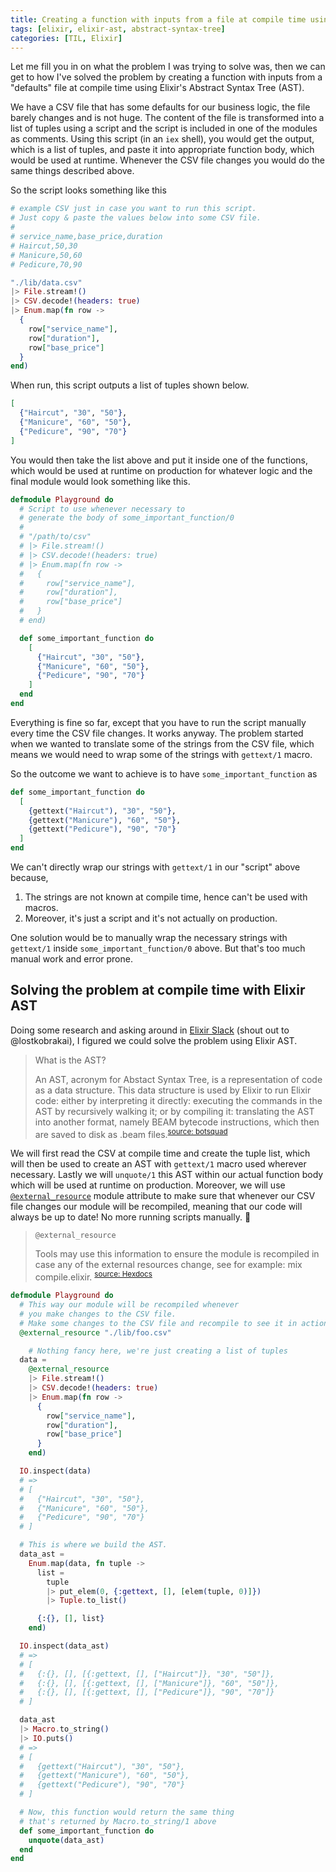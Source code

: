 ```yaml
---
title: Creating a function with inputs from a file at compile time using Elixir AST
tags: [elixir, elixir-ast, abstract-syntax-tree]
categories: [TIL, Elixir]
---
```


Let me fill you in on what the problem I was trying to solve was, then we can get to how I've solved the problem by creating a function with inputs from a "defaults" file at compile time using Elixir's Abstract Syntax Tree (AST). 

We have a CSV file that has some defaults for our business logic, the file barely changes and is not huge.
The content of the file is transformed into a list of tuples using a script and the script is included in one of the modules as comments.
Using this script (in an `iex` shell), you would get the output, which is a list of tuples, and paste it into appropriate function body, which would be used at runtime.
Whenever the CSV file changes you would do the same things described above.

So the script looks something like this
```elixir
# example CSV just in case you want to run this script.
# Just copy & paste the values below into some CSV file.
# 
# service_name,base_price,duration
# Haircut,50,30
# Manicure,50,60
# Pedicure,70,90

"./lib/data.csv"
|> File.stream!()
|> CSV.decode!(headers: true)
|> Enum.map(fn row ->
  {
    row["service_name"],
    row["duration"],
    row["base_price"]
  }
end)
```

When run, this script outputs a list of tuples shown below.
```elixir
[
  {"Haircut", "30", "50"},
  {"Manicure", "60", "50"},
  {"Pedicure", "90", "70"}
]
```

You would then take the list above and put it inside one of the functions, which would be used at runtime on production for whatever logic and the final module would look something like this.
```elixir
defmodule Playground do
  # Script to use whenever necessary to
  # generate the body of some_important_function/0
  #
  # "/path/to/csv"
  # |> File.stream!()
  # |> CSV.decode!(headers: true)
  # |> Enum.map(fn row ->
  #   {
  #     row["service_name"],
  #     row["duration"],
  #     row["base_price"]
  #   }
  # end)

  def some_important_function do
    [
      {"Haircut", "30", "50"},
      {"Manicure", "60", "50"},
      {"Pedicure", "90", "70"}
    ]
  end
end
```

Everything is fine so far, except that you have to run the script manually every time the CSV file changes. It works anyway.
The problem started when we wanted to translate some of the strings from the CSV file, which means we would need to wrap some of the strings with `gettext/1` macro.

So the outcome we want to achieve is to have `some_important_function` as
```elixir
def some_important_function do
  [
    {gettext("Haircut"), "30", "50"},
    {gettext("Manicure"), "60", "50"},
    {gettext("Pedicure"), "90", "70"}
  ]
end
```

We can't directly wrap our strings with `gettext/1` in our "script" above because,

1. The strings are not known at compile time, hence can't be used with macros.
2. Moreover, it's just a script and it's not actually on production.

One solution would be to manually wrap the necessary strings with `gettext/1` inside `some_important_function/0` above. But that's too much manual work and error prone.

## Solving the problem at compile time with Elixir AST

Doing some research and asking around in [Elixir Slack](https://elixir-slackin.herokuapp.com/) (shout out to @lostkobrakai), I figured we could solve the problem using Elixir AST.

> What is the AST?
>
> An AST, acronym for Abstact Syntax Tree, is a representation of code as a data structure. This data structure is used by Elixir to run Elixir code: either by interpreting it directly: executing the commands in the AST by recursively walking it; or by compiling it: translating the AST into another format, namely BEAM bytecode instructions, which then are saved to disk as .beam files.<sup>[source: botsquad](https://www.botsquad.com/2019/04/11/the-ast-explained/)</sup>

We will first read the CSV at compile time and create the tuple list, which will then be used to create an AST with `gettext/1` macro used wherever necessary.
Lastly we will `unquote/1` this AST within our actual function body which will be used at runtime on production.
Moreover, we will use [`@external_resource`](https://hexdocs.pm/elixir/main/Module.html#module-external_resource) module attribute to make sure that whenever our CSV file changes our module will be recompiled, meaning that our code will always be up to date!
No more running scripts manually. 🎉

> `@external_resource`
>
> Tools may use this information to ensure the module is recompiled in case any of the external resources change, see for example: mix compile.elixir. <sup>[source: Hexdocs](https://hexdocs.pm/elixir/main/Module.html#module-external_resource)</sup>

```elixir
defmodule Playground do
  # This way our module will be recompiled whenever
  # you make changes to the CSV file.
  # Make some changes to the CSV file and recompile to see it in action.
  @external_resource "./lib/foo.csv"

	# Nothing fancy here, we're just creating a list of tuples
  data =
    @external_resource
    |> File.stream!()
    |> CSV.decode!(headers: true)
    |> Enum.map(fn row ->
      {
        row["service_name"],
        row["duration"],
        row["base_price"]
      }
    end)

  IO.inspect(data)
  # =>
  # [
  #   {"Haircut", "30", "50"},
  #   {"Manicure", "60", "50"},
  #   {"Pedicure", "90", "70"}
  # ]

  # This is where we build the AST.
  data_ast =
    Enum.map(data, fn tuple ->
      list =
        tuple
        |> put_elem(0, {:gettext, [], [elem(tuple, 0)]})
        |> Tuple.to_list()

      {:{}, [], list}
    end)

  IO.inspect(data_ast)
  # =>
  # [
  #   {:{}, [], [{:gettext, [], ["Haircut"]}, "30", "50"]},
  #   {:{}, [], [{:gettext, [], ["Manicure"]}, "60", "50"]},
  #   {:{}, [], [{:gettext, [], ["Pedicure"]}, "90", "70"]}
  # ]

  data_ast
  |> Macro.to_string()
  |> IO.puts()
  # =>
  # [
  #   {gettext("Haircut"), "30", "50"},
  #   {gettext("Manicure"), "60", "50"},
  #   {gettext("Pedicure"), "90", "70"}
  # ]

  # Now, this function would return the same thing
  # that's returned by Macro.to_string/1 above
  def some_important_function do
    unquote(data_ast)
  end
end
```
